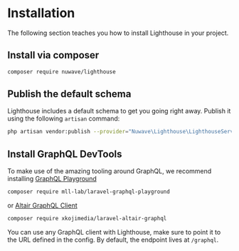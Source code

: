 # Installation

The following section teaches you how to install Lighthouse in your project.

## Install via composer

```bash
composer require nuwave/lighthouse
```

## Publish the default schema

Lighthouse includes a default schema to get you going right away. Publish
it using the following `artisan` command:

```bash
php artisan vendor:publish --provider="Nuwave\Lighthouse\LighthouseServiceProvider" --tag=schema
```

## Install GraphQL DevTools

To make use of the amazing tooling around GraphQL, we recommend
installing [GraphQL Playground](https://github.com/mll-lab/laravel-graphql-playground)

```bash
composer require mll-lab/laravel-graphql-playground
```

or [Altair GraphQL Client](https://github.com/XKojiMedia/laravel-altair-graphql)

```bash
composer require xkojimedia/laravel-altair-graphql
```

You can use any GraphQL client with Lighthouse, make sure to point it to the URL defined in
the config. By default, the endpoint lives at `/graphql`. 
